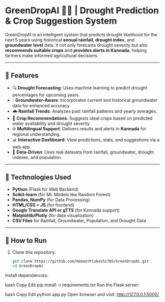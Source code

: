 # GreenDropAI 🌾💧 | Drought Prediction & Crop Suggestion System

GreenDropAI is an intelligent system that predicts drought likelihood for the next 5 years using historical **annual rainfall**, **drought index**, and **groundwater level** data. It not only forecasts drought severity but also **recommends suitable crops** and **provides alerts in Kannada**, helping farmers make informed agricultural decisions.

---

## 🌟 Features

- 🔍 **Drought Forecasting**: Uses machine learning to predict drought percentages for upcoming years.
- 💧 **Groundwater-Aware**: Incorporates current and historical groundwater data for enhanced accuracy.
- 🌧️ **Rainfall Trends**: Analyzes past rainfall patterns and yearly averages.
- 🌾 **Crop Recommendations**: Suggests ideal crops based on predicted water availability and drought severity.
- 🌐 **Multilingual Support**: Delivers results and alerts in **Kannada** for regional understanding.
- 📊 **Interactive Dashboard**: View predictions, stats, and suggestions via a web app.
- 📁 **Data-Driven**: Uses real datasets from rainfall, groundwater, drought indexes, and population.

---

## 🧠 Technologies Used

- **Python** (Flask for Web Backend)
- **Scikit-learn** (for ML Models like Random Forest)
- **Pandas, NumPy** (for Data Processing)
- **HTML/CSS + JS** (for frontend)
- **Google Translate API or gTTS** (for Kannada support)
- **Matplotlib/Plotly** (for data visualization)
- **CSV Files** for Rainfall, Groundwater, Population, and Drought Data

---


## 🚀 How to Run

1. Clone this repository:
   ```bash
   git clone https://github.com/Hemanthlokesh1705/GreenDropAi.git
   cd GreenDropAi
Install dependencies:

bash
Copy
Edit
pip install -r requirements.txt
Run the Flask server:

bash
Copy
Edit
python app.py
Open browser and visit: http://127.0.0.1:5000/

